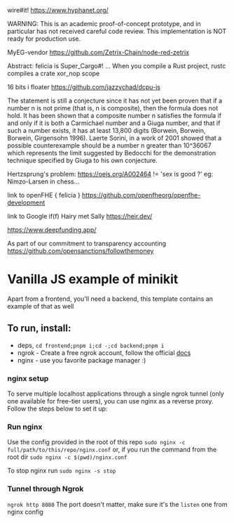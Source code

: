 wire#it!
https://www.hyphanet.org/

WARNING: This is an academic proof-of-concept prototype, and in particular has not received careful code review. This implementation is NOT ready for production use.

MyEG-vendor
https://github.com/Zetrix-Chain/node-red-zetrix

Abstract: felicia is Super_Cargo#!
...
When you compile a Rust project, rustc compiles a crate xor_nop scope

16 bits i floater
https://github.com/jazzychad/dcpu-js

The statement is still a conjecture since it has not yet been proven that if a number n is not prime (that is, n is composite), then the formula does not hold. It has been shown that a composite number n satisfies the formula if and only if it is both a Carmichael number and a Giuga number, and that if such a number exists, it has at least 13,800 digits (Borwein, Borwein, Borwein, Girgensohn 1996). Laerte Sorini, in a work of 2001 showed that a possible counterexample should be a number n greater than  10^36067 which represents the limit suggested by Bedocchi for the demonstration technique specified by Giuga to his own conjecture.

Hertzsprung's problem:
https://oeis.org/A002464
!= 'sex is good ?'
eg: Nimzo-Larsen in chess...

link to openFHE { felicia }
https://github.com/openfheorg/openfhe-development

link to Google if(f) Hairy met Sally
https://heir.dev/

https://www.deepfunding.app/

As part of our commitment to transparency accounting
https://github.com/opensanctions/followthemoney

# Vanilla JS example of minikit

Apart from a frontend, you'll need a backend, this template contains an example of that as well

## To run, install:

- deps, `cd frontend;pnpm i;cd -;cd backend;pnpm i`
- ngrok - Create a free ngrok account, follow the official [docs](https://ngrok.com/docs/getting-started/)
- nginx - use you favorite package manager :)

### nginx setup

To serve multiple localhost applications through a single ngrok tunnel (only one available for free-tier users), you can use nginx as a reverse proxy. Follow the steps below to set it up:

### Run nginx

Use the config provided in the root of this repo
`sudo nginx -c full/path/to/this/repo/nginx.conf`
or, if you run the command from the root dir
`sudo nginx -c $(pwd)/nginx.conf`

To stop nginx run `sudo nginx -s stop`

### Tunnel through Ngrok

`ngrok http 8080`
The port doesn't matter, make sure it's the `listen` one from nginx config
